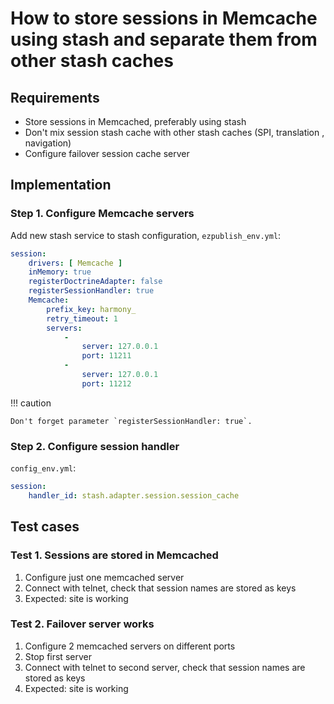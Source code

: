 # How to store sessions in Memcache using stash and separate them from other stash caches

## Requirements

- Store sessions in Memcached, preferably using stash
- Don't mix session stash cache with other stash caches (SPI, translation , navigation)
- Configure failover session cache server

## Implementation

### Step 1. Configure Memcache servers

Add new stash service to stash configuration, `ezpublish_env.yml`:

``` yaml
session:
    drivers: [ Memcache ]
    inMemory: true
    registerDoctrineAdapter: false
    registerSessionHandler: true
    Memcache:
        prefix_key: harmony_
        retry_timeout: 1
        servers:
            -
                server: 127.0.0.1
                port: 11211
            -
                server: 127.0.0.1
                port: 11212
```

!!! caution

    Don't forget parameter `registerSessionHandler: true`.

### Step 2. Configure session handler

`config_env.yml`:

``` yaml
session:
    handler_id: stash.adapter.session.session_cache
```

## Test cases

### Test 1. Sessions are stored in Memcached

1. Configure just one memcached server
1. Connect with telnet, check that session names are stored as keys
1. Expected: site is working

### Test 2. Failover server works

1. Configure 2 memcached servers on different ports
1. Stop first server
1. Connect with telnet to second server, check that session names are stored as keys
1. Expected: site is working
